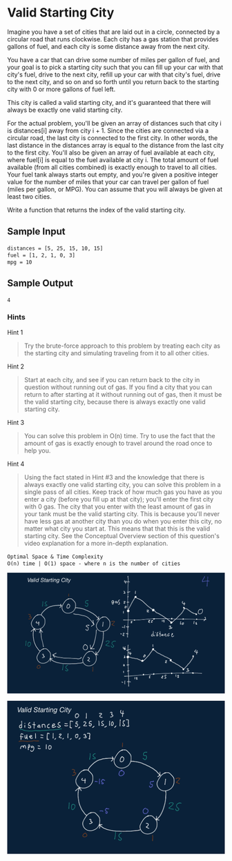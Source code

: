 # Valid Starting City

Imagine you have a set of cities that are laid out in a circle, connected by a circular road that runs clockwise. Each city has a gas station that provides gallons of fuel, and each city is some distance away from the next city.

You have a car that can drive some number of miles per gallon of fuel, and your goal is to pick a starting city such that you can fill up your car with that city's fuel, drive to the next city, refill up your car with that city's fuel, drive to the next city, and so on and so forth until you return back to the starting city with 0 or more gallons of fuel left.

This city is called a valid starting city, and it's guaranteed that there will always be exactly one valid starting city.

For the actual problem, you'll be given an array of distances such that city i is distances[i] away from city i + 1. Since the cities are connected via a circular road, the last city is connected to the first city. In other words, the last distance in the distances array is equal to the distance from the last city to the first city. You'll also be given an array of fuel available at each city, where fuel[i] is equal to the fuel available at city i. The total amount of fuel available (from all cities combined) is exactly enough to travel to all cities. Your fuel tank always starts out empty, and you're given a positive integer value for the number of miles that your car can travel per gallon of fuel (miles per gallon, or MPG). You can assume that you will always be given at least two cities.

Write a function that returns the index of the valid starting city.

## Sample Input

```
distances = [5, 25, 15, 10, 15]
fuel = [1, 2, 1, 0, 3]
mpg = 10
```

## Sample Output

```
4
```

### Hints

Hint 1
> Try the brute-force approach to this problem by treating each city as the starting city and simulating traveling from it to all other cities.

Hint 2
> Start at each city, and see if you can return back to the city in question without running out of gas. If you find a city that you can return to after starting at it without running out of gas, then it must be the valid starting city, because there is always exactly one valid starting city.

Hint 3
> You can solve this problem in O(n) time. Try to use the fact that the amount of gas is exactly enough to travel around the road once to help you.

Hint 4
> Using the fact stated in Hint #3 and the knowledge that there is always exactly one valid starting city, you can solve this problem in a single pass of all cities. Keep track of how much gas you have as you enter a city (before you fill up at that city); you'll enter the first city with 0 gas. The city that you enter with the least amount of gas in your tank must be the valid starting city. This is because you'll never have less gas at another city than you do when you enter this city, no matter what city you start at. This means that that this is the valid starting city. See the Conceptual Overview section of this question's video explanation for a more in-depth explanation.

```
Optimal Space & Time Complexity
O(n) time | O(1) space - where n is the number of cities
```

![solution](best_solution.png)

![solution](answer.png)
